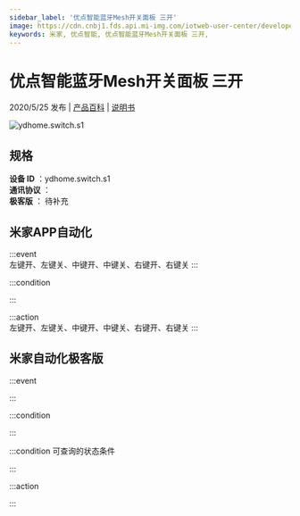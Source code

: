 ```yaml
---
sidebar_label: '优点智能蓝牙Mesh开关面板 三开'
image: https://cdn.cnbj1.fds.api.mi-img.com/iotweb-user-center/developer_16790476908893AkrVCju.png?GalaxyAccessKeyId=AKVGLQWBOVIRQ3XLEW&Expires=9223372036854775807&Signature=eECRpCkI7IBsIbMV5gYWBjU9bTY=
keywords: 米家, 优点智能, 优点智能蓝牙Mesh开关面板 三开, 
---
```

# 优点智能蓝牙Mesh开关面板 三开

2020/5/25 发布 | [产品百科](https://home.mi.com/webapp/content/baike/product/index.html?model=ydhome.switch.s1/) | [说明书](https://home.mi.com/views/introduction.html?model=ydhome.switch.s1&region=cn)

![ydhome.switch.s1](https://cdn.cnbj1.fds.api.mi-img.com/iotweb-user-center/developer_16790476908893AkrVCju.png?GalaxyAccessKeyId=AKVGLQWBOVIRQ3XLEW&Expires=9223372036854775807&Signature=eECRpCkI7IBsIbMV5gYWBjU9bTY=)

## 规格  
> 
**设备 ID** ：ydhome.switch.s1  
**通讯协议** ：  
**极客版**  ： 待补充 


## 米家APP自动化  

:::event  
左键开、左键关、中键开、中键关、右键开、右键关
:::

:::condition  

:::

:::action   
左键开、左键关、中键开、中键关、右键开、右键关
:::

## 米家自动化极客版  

:::event  

:::

:::condition  

:::

:::condition 可查询的状态条件  

:::

:::action  

:::

        
